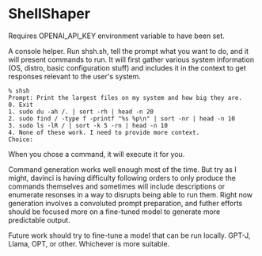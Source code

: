# ShellShaper

Requires OPENAI_API_KEY environment variable to have been set.

A console helper. Run shsh.sh, tell the prompt what you want to do, and it will present commands to run. It will first gather various system information (OS, distro, basic configuration stuff) and includes it in the context to get responses relevant to the user's system.

    % shsh
    Prompt: Print the largest files on my system and how big they are.
    0. Exit
    1. sudo du -ah /. | sort -rh | head -n 20
    2. sudo find / -type f -printf "%s %p\n" | sort -nr | head -n 10
    3. sudo ls -lR / | sort -k 5 -rn | head -n 10
    4. None of these work. I need to provide more context.
    Choice: 

When you chose a command, it will execute it for you.

Command generation works well enough most of the time. But try as I might, davinci is having difficulty following orders to only produce the commands themselves and sometimes will include descriptions or enumerate resonses in a way to disrupts being able to run them. Right now generation involves a convoluted prompt preparation, and futher efforts should be focused more on a fine-tuned model to generate more predictable output.

Future work should try to fine-tune a model that can be run locally. GPT-J, Llama, OPT, or other. Whichever is more suitable.
